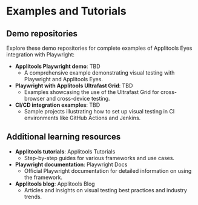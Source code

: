 # **Examples and Tutorials**

## **Demo repositories**

Explore these demo repositories for complete examples of Applitools Eyes integration with Playwright:

* **Applitools Playwright demo**: TBD  
  * A comprehensive example demonstrating visual testing with Playwright and Applitools Eyes.  
* **Playwright with Applitools Ultrafast Grid**: TBD  
  * Examples showcasing the use of the Ultrafast Grid for cross-browser and cross-device testing.  
* **CI/CD integration examples**: TBD  
  * Sample projects illustrating how to set up visual testing in CI environments like GitHub Actions and Jenkins.

## **Additional learning resources**

* **Applitools tutorials**: Applitools Tutorials  
  * Step-by-step guides for various frameworks and use cases.  
* **Playwright documentation**: Playwright Docs  
  * Official Playwright documentation for detailed information on using the framework.  
* **Applitools blog**: Applitools Blog  
  * Articles and insights on visual testing best practices and industry trends.
